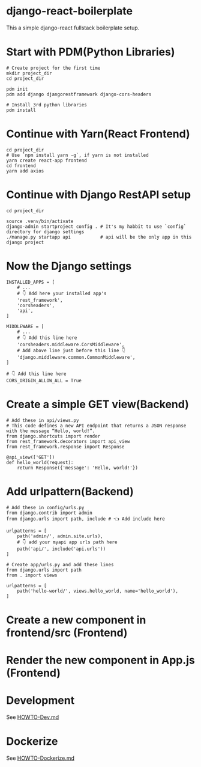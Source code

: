 # django-react-boilerplate
This a simple django-react fullstack boilerplate setup.

# Start with PDM(Python Libraries)
```shell
# Create project for the first time
mkdir project_dir
cd project_dir

pdm init
pdm add django djangorestframework django-cors-headers

# Install 3rd python libraries
pdm install
```

# Continue with Yarn(React Frontend)
```shell
cd project_dir
# Use `npm install yarn -g`, if yarn is not installed
yarn create react-app frontend
cd frontend
yarn add axios
```

# Continue with Django RestAPI setup
```shell
cd project_dir

source .venv/bin/activate
django-admin startproject config . # It's my habbit to use `config` directory for django settings
./manage.py startapp api           # api will be the only app in this django project 
```

# Now the Django settings
```shell
INSTALLED_APPS = [
    # ...
    # 👇 Add here your installed app's
    'rest_framework',
    'corsheaders',
    'api',
]

MIDDLEWARE = [
    # ...
    # 👇 Add this line here
    'corsheaders.middleware.CorsMiddleware',
    # Add above line just before this line 👇
    'django.middleware.common.CommonMiddleware',
]

# 👇 Add this line here
CORS_ORIGIN_ALLOW_ALL = True
```

# Create a simple GET view(Backend)
```shell
# Add these in api/views.py
# This code defines a new API endpoint that returns a JSON response with the message “Hello, world!”.
from django.shortcuts import render
from rest_framework.decorators import api_view
from rest_framework.response import Response

@api_view(['GET'])
def hello_world(request):
    return Response({'message': 'Hello, world!'})
```

# Add urlpattern(Backend)
```shell
# Add these in config/urls.py
from django.contrib import admin
from django.urls import path, include # 👈 Add include here

urlpatterns = [
    path('admin/', admin.site.urls),
    # 👇 add your myapi app urls path here
    path('api/', include('api.urls'))
]

# Create app/urls.py and add these lines
from django.urls import path
from . import views

urlpatterns = [
    path('hello-world/', views.hello_world, name='hello_world'),
]
```

# Create a new component in frontend/src (Frontend)
# Render the new component in App.js (Frontend)

# Development
See [HOWTO-Dev.md](./HOWTO-Dev.md)

# Dockerize
See [HOWTO-Dockerize.md](./HOWTO-Dockerize.md)